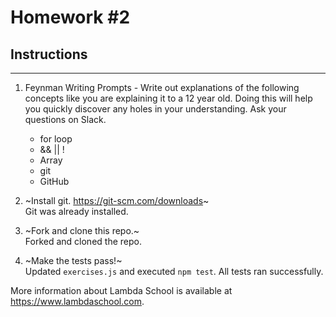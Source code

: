 # Homework #2

## Instructions
---
1. Feynman Writing Prompts - Write out explanations of the following concepts like you are explaining it to a 12 year old.  Doing this will help you quickly discover any holes in your understanding.  Ask your questions on Slack.
		
	* for loop
	* && || !
	* Array
	* git
	* GitHub

2. ~Install git.  https://git-scm.com/downloads~  
Git was already installed. 

3. ~Fork and clone this repo.~  
Forked and cloned the repo.

4. ~Make the tests pass!~  
Updated `exercises.js` and executed `npm test`. All tests ran successfully. 

More information about Lambda School is available at https://www.lambdaschool.com.
